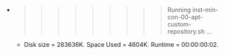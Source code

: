 * >>>>>>>>> Running inst-min-con-00-apt-custom-repository.sh ...
  * Disk size = 283636K. Space Used = 4604K. Runtime = 00:00:00:02.
